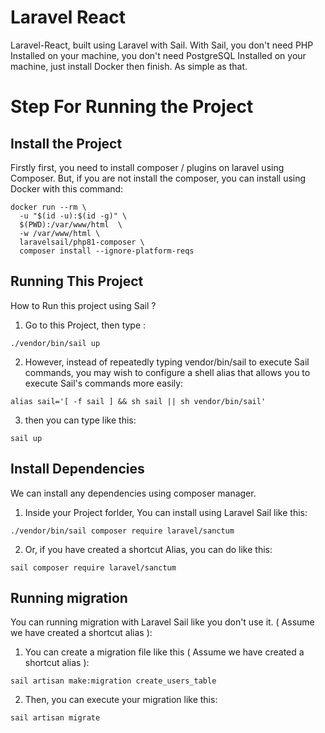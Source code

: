 # Laravel React

Laravel-React, built using Laravel with Sail. With Sail, you don't need PHP Installed on your machine, you don't need PostgreSQL Installed on your machine, just install Docker then finish. As simple as that.

# Step For Running the Project
 
## Install the Project

Firstly first, you need to install composer / plugins on laravel using Composer. But, if you are not install the composer, you can install using Docker with this command:

```shell
docker run --rm \
  -u "$(id -u):$(id -g)" \
  $(PWD):/var/www/html  \
  -w /var/www/html \
  laravelsail/php81-composer \
  composer install --ignore-platform-reqs
```

## Running This Project

How to Run this project using Sail ?

1.  Go to this Project, then type :

```shell
./vendor/bin/sail up
```

2. However, instead of repeatedly typing vendor/bin/sail to execute Sail commands, you may wish to configure a shell alias that allows you to execute Sail's commands more easily:

```shell
alias sail='[ -f sail ] && sh sail || sh vendor/bin/sail'
```

3. then you can type like this:

```shell
sail up
```

## Install Dependencies

We can install any dependencies using composer manager.

1. Inside your Project forlder, You can install using Laravel Sail like this:

```shell
./vendor/bin/sail composer require laravel/sanctum
```

2. Or, if you have created a shortcut Alias, you can do like this:

```shell
sail composer require laravel/sanctum
```

## Running migration

You can running migration with Laravel Sail like you don't use it.
( Assume we have created a shortcut alias ):

1. You can create a migration file like this ( Assume we have created a shortcut alias ):

```shell
sail artisan make:migration create_users_table
```

2. Then, you can execute your migration like this:

```shell
sail artisan migrate
```
